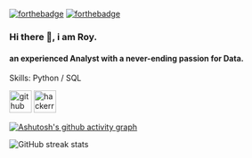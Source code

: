 [![forthebadge](https://forthebadge.com/images/badges/built-with-love.svg)](https://forthebadge.com) [![forthebadge](https://forthebadge.com/images/badges/powered-by-coffee.svg)](https://forthebadge.com)


### Hi there 👋, i am **Roy.**
#### an experienced Analyst with a **never-ending** passion for Data.

Skills: Python / SQL 



[<img src='https://cdn.jsdelivr.net/npm/simple-icons@3.0.1/icons/github.svg' alt='github' height='40'>](https://github.com/roy1337)  [<img src='https://cdn.jsdelivr.net/npm/simple-icons@3.0.1/icons/hackerrank.svg' alt='hackerrank' height='40'>](royd1337)  

[![Ashutosh's github activity graph](https://activity-graph.herokuapp.com/graph?username=roy1337&theme=react-dark)](https://github.com/ashutosh00710/github-readme-activity-graph)


![GitHub streak stats](https://github-readme-streak-stats.herokuapp.com/?user=roy1337)  

